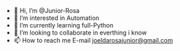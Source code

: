 - 👋 Hi, I’m @Junior-Rosa
- 👀 I’m interested in Automation 
- 🌱 I’m currently learning full-Python
- 💞️ I’m looking to collaborate in everthing i know
- 📫 How to reach me E-mail joeldarosajunior@gmail.com

<!---
Junior-Rosa/Junior-Rosa is a ✨ special ✨ repository because its `README.md` (this file) appears on your GitHub profile.
You can click the Preview link to take a look at your changes.
--->
